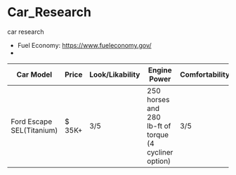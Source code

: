 # Car_Research
car research 
- Fuel Economy: https://www.fueleconomy.gov/
- 

Car Model | Price | Look/Likability | Engine Power | Comfortability/Feature | Fuel Economy |
-- | -- | -- | -- | -- | -- |
Ford Escape SEL(Titanium) | $ 35K+ | 3/5 | 250 horses and 280 lb-ft of torque (4 cycliner option) | 3/5 | $1,250 | 
